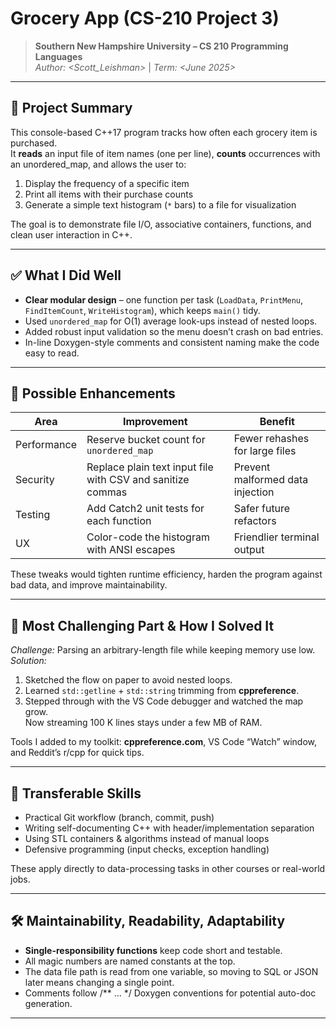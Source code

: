 # Grocery App (CS-210 Project 3)

> **Southern New Hampshire University – CS 210 Programming Languages**  
> *Author: <Scott_Leishman>* | *Term: <June 2025>*

---

## 📜 Project Summary
This console-based C++17 program tracks how often each grocery item is purchased.  
It **reads** an input file of item names (one per line), **counts** occurrences with an unordered_map, and allows the user to:

1. Display the frequency of a specific item  
2. Print all items with their purchase counts  
3. Generate a simple text histogram (`*` bars) to a file for visualization  

The goal is to demonstrate file I/O, associative containers, functions, and clean user interaction in C++.

---

## ✅ What I Did Well
* **Clear modular design** – one function per task (`LoadData`, `PrintMenu`, `FindItemCount`, `WriteHistogram`), which keeps `main()` tidy.  
* Used `unordered_map` for O(1) average look-ups instead of nested loops.  
* Added robust input validation so the menu doesn’t crash on bad entries.  
* In-line Doxygen-style comments and consistent naming make the code easy to read.

---

## 🔧 Possible Enhancements
| Area | Improvement | Benefit |
|------|-------------|---------|
| Performance | Reserve bucket count for `unordered_map` | Fewer rehashes for large files |
| Security | Replace plain text input file with CSV and sanitize commas | Prevent malformed data injection |
| Testing | Add Catch2 unit tests for each function | Safer future refactors |
| UX | Color-code the histogram with ANSI escapes | Friendlier terminal output |

These tweaks would tighten runtime efficiency, harden the program against bad data, and improve maintainability.

---

## 🚩 Most Challenging Part & How I Solved It
*Challenge:* Parsing an arbitrary-length file while keeping memory use low.  
*Solution:*  
1. Sketched the flow on paper to avoid nested loops.  
2. Learned `std::getline` + `std::string` trimming from **cppreference**.  
3. Stepped through with the VS Code debugger and watched the map grow.  
Now streaming 100 K lines stays under a few MB of RAM.

Tools I added to my toolkit: **cppreference.com**, VS Code “Watch” window, and Reddit’s r/cpp for quick tips.

---

## 🔄 Transferable Skills
* Practical Git workflow (branch, commit, push)  
* Writing self-documenting C++ with header/implementation separation  
* Using STL containers & algorithms instead of manual loops  
* Defensive programming (input checks, exception handling)

These apply directly to data-processing tasks in other courses or real-world jobs.

---

## 🛠️ Maintainability, Readability, Adaptability
* **Single-responsibility functions** keep code short and testable.  
* All magic numbers are named constants at the top.  
* The data file path is read from one variable, so moving to SQL or JSON later means changing a single point.  
* Comments follow /** … */ Doxygen conventions for potential auto-doc generation.

---

